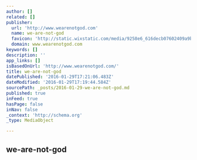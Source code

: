 ```yaml
---
author: []
related: []
publisher:
  url: 'http://www.wearenotgod.com'
  name: we-are-not-god
  favicon: 'http://static.wixstatic.com/media/9258e6_616decb07602409a9b91eeb9d8807877.png/v1/fill/w_16%2Ch_16%2Clg_1/9258e6_616decb07602409a9b91eeb9d8807877.png'
  domain: www.wearenotgod.com
keywords: []
description: ''
app_links: []
isBasedOnUrl: 'http://www.wearenotgod.com/'
title: we-are-not-god
datePublished: '2016-01-29T17:21:06.483Z'
dateModified: '2016-01-29T17:19:44.584Z'
sourcePath: _posts/2016-01-29-we-are-not-god.md
published: true
inFeed: true
hasPage: false
inNav: false
_context: 'http://schema.org'
_type: MediaObject

---
```

<article style=""><h1>we-are-not-god</h1></article>